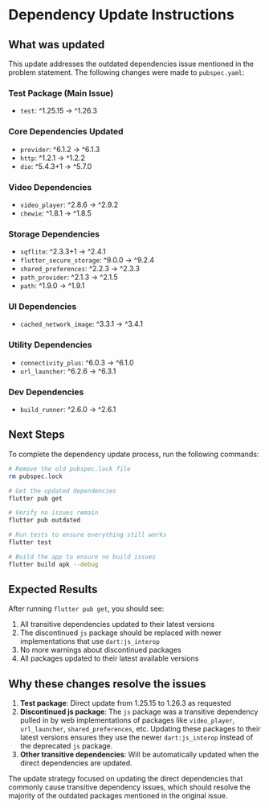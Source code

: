 # Dependency Update Instructions

## What was updated

This update addresses the outdated dependencies issue mentioned in the problem statement. The following changes were made to `pubspec.yaml`:

### Test Package (Main Issue)
- `test`: ^1.25.15 → ^1.26.3

### Core Dependencies Updated
- `provider`: ^6.1.2 → ^6.1.3
- `http`: ^1.2.1 → ^1.2.2
- `dio`: ^5.4.3+1 → ^5.7.0

### Video Dependencies
- `video_player`: ^2.8.6 → ^2.9.2
- `chewie`: ^1.8.1 → ^1.8.5

### Storage Dependencies
- `sqflite`: ^2.3.3+1 → ^2.4.1
- `flutter_secure_storage`: ^9.0.0 → ^9.2.4
- `shared_preferences`: ^2.2.3 → ^2.3.3
- `path_provider`: ^2.1.3 → ^2.1.5
- `path`: ^1.9.0 → ^1.9.1

### UI Dependencies
- `cached_network_image`: ^3.3.1 → ^3.4.1

### Utility Dependencies
- `connectivity_plus`: ^6.0.3 → ^6.1.0
- `url_launcher`: ^6.2.6 → ^6.3.1

### Dev Dependencies
- `build_runner`: ^2.6.0 → ^2.6.1

## Next Steps

To complete the dependency update process, run the following commands:

```bash
# Remove the old pubspec.lock file
rm pubspec.lock

# Get the updated dependencies
flutter pub get

# Verify no issues remain
flutter pub outdated

# Run tests to ensure everything still works
flutter test

# Build the app to ensure no build issues
flutter build apk --debug
```

## Expected Results

After running `flutter pub get`, you should see:
1. All transitive dependencies updated to their latest versions
2. The discontinued `js` package should be replaced with newer implementations that use `dart:js_interop`
3. No more warnings about discontinued packages
4. All packages updated to their latest available versions

## Why these changes resolve the issues

1. **Test package**: Direct update from 1.25.15 to 1.26.3 as requested
2. **Discontinued js package**: The `js` package was a transitive dependency pulled in by web implementations of packages like `video_player`, `url_launcher`, `shared_preferences`, etc. Updating these packages to their latest versions ensures they use the newer `dart:js_interop` instead of the deprecated `js` package.
3. **Other transitive dependencies**: Will be automatically updated when the direct dependencies are updated.

The update strategy focused on updating the direct dependencies that commonly cause transitive dependency issues, which should resolve the majority of the outdated packages mentioned in the original issue.